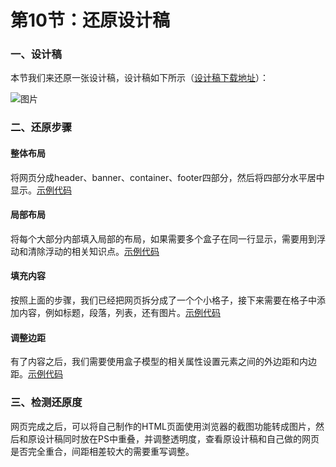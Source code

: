 # 第10节：还原设计稿

### 一、设计稿

本节我们来还原一张设计稿，设计稿如下所示（[设计稿下载地址](https://github.com/xiaozhoulee/xiaozhou-examples/tree/master/images)）：

![图片](https://github.com/xiaozhoulee/xiaozhou-examples/tree/master/images/imagePC.jpg)

### 二、还原步骤

#### 整体布局

将网页分成header、banner、container、footer四部分，然后将四部分水平居中显示。[示例代码](https://github.com/xiaozhoulee/xiaozhou-examples/tree/master/01-网页重构/第10节：还原设计稿/demo01.html)

#### 局部布局

将每个大部分内部填入局部的布局，如果需要多个盒子在同一行显示，需要用到浮动和清除浮动的相关知识点。[示例代码](https://github.com/xiaozhoulee/xiaozhou-examples/tree/master/01-网页重构/第10节：还原设计稿/demo02.html)

#### 填充内容

按照上面的步骤，我们已经把网页拆分成了一个个小格子，接下来需要在格子中添加内容，例如标题，段落，列表，还有图片。[示例代码](https://github.com/xiaozhoulee/xiaozhou-examples/tree/master/01-网页重构/第10节：还原设计稿/demo03.html)

#### 调整边距

有了内容之后，我们需要使用盒子模型的相关属性设置元素之间的外边距和内边距。[示例代码](https://github.com/xiaozhoulee/xiaozhou-examples/tree/master/01-网页重构/第10节：还原设计稿/demo04.html)

### 三、检测还原度

网页完成之后，可以将自己制作的HTML页面使用浏览器的截图功能转成图片，然后和原设计稿同时放在PS中重叠，并调整透明度，查看原设计稿和自己做的网页是否完全重合，间距相差较大的需要重写调整。

